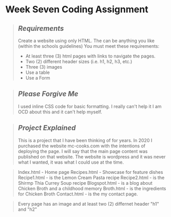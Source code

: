 
# Week Seven Coding Assignment 

> ## _Requirements_
>
> Create a website using only HTML. The can be anything you like (within the 
> schools guidelines) You must meet these requirements: 
> - At least three (3) html pages with links to navigate the pages. 
> - Two (2) different header sizes (i.e. h1, h2, h3, etc.)
> - Three (3) images 
> - Use a table 
> - Use a Form 

> ## _Please Forgive Me_ 
>
> I used inline CSS code for basic formatting. I really can't help it I am OCD about this 
and it can't help myself. 

>## ___Project Explained___
>
> This is a project that I have been thinking of for years. In 2020 I purchased the website 
mc-cooks.com with the intentions of deploying the page. I will say that the main page content 
was published on that website. The website is wordpress and it was never what I wanted, it was 
what I could use at the time. 

> Index.html - Home page 
> Recipes.html - Showcase for feature dishes 
> Recipe1.html - is the Lemon Cream Pasta recipe 
> Recipe2.html - is the Shirmp Thia Currey Soup recipe 
> Blogspot.html - is a blog about Chicken Broth and a childhood memory 
> Broth.html - is the ingredients for Chicken Broth 
> Contact.html - is the my contact page. 

> Every page has an image and at least two (2) differnet header "h1" and "h2"


